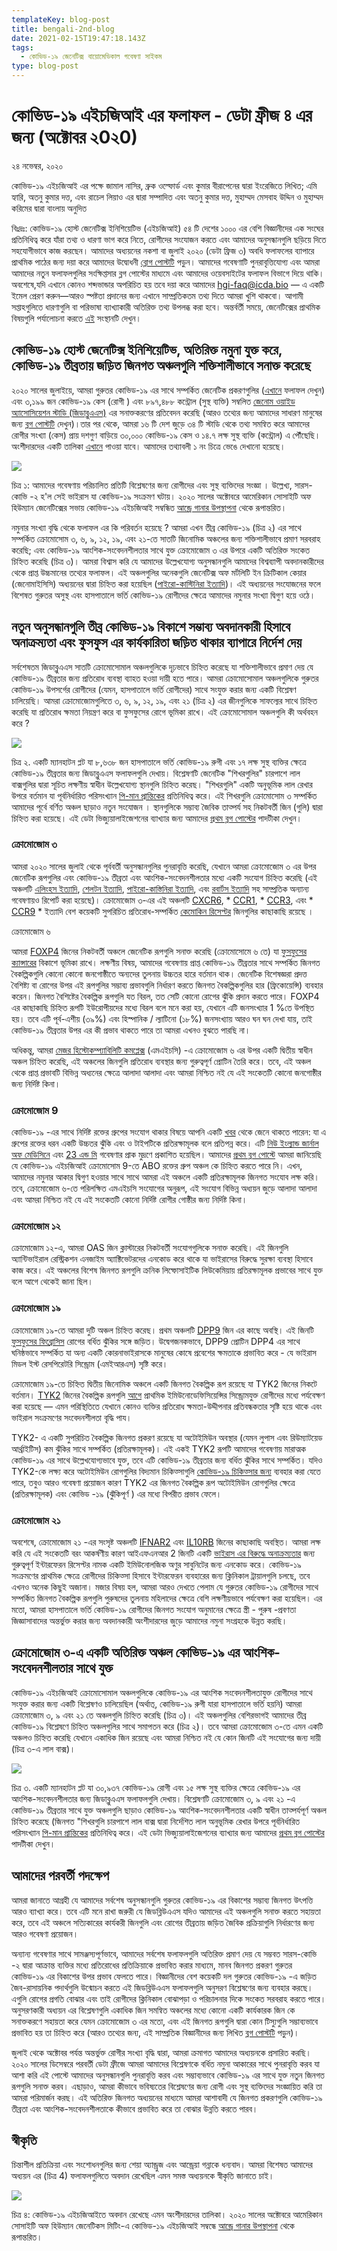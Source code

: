 ```yaml
---
templateKey: blog-post
title: bengali-2nd-blog
date: 2021-02-15T19:47:18.143Z
tags:
  - কোভিড-১৯ জেনেটিক্স বায়োমেডিকাল গবেষণা সাইকম
type: blog-post
---
```

# কোভিড-১৯ এইচজিআই এর ফলাফল - ডেটা ফ্রীজ ৪ এর জন্য (অক্টোবর ২0২0)

২৪ নভেম্বর, ২০২০

কোভিড-১৯ এইচজিআই এর পক্ষে জামাল নাসির, ব্রুক ওল্ফোর্ড এবং কুমার বীরাপেনের দ্বারা ইংরেজিতে লিখিত; এমি হ্যারি, অতনু কুমার দত্ত, এবং রাচেল লিয়াও এর দ্বারা সম্পাদিত এবং অতনু কুমার দত্ত, মুহাম্মদ মেসবাহ উদ্দিন ও মুহাম্মদ করিমের দ্বারা বাংলায় অনুদিত

বিঃদ্রঃ: কোভিড-১৯ হোস্ট জেনেটিক্স ইনিশিয়েটিভ (এইচজিআই) ৫৪ টি দেশের ১০০০ এর বেশি বিজ্ঞানীদের এক সংঘের প্রতিনিধিত্ব করে যাঁরা তথ্য ও ধারণা ভাগ করে নিতে, রোগীদের সংযোজন করতে এবং আমাদের অনুসন্ধানগুলি ছড়িয়ে দিতে সহযোগীভাবে কাজ করছেন। আমাদের অধ্যয়নের নকশা বা জুলাই ২০২০ (ডেটা ফ্রিজ ৩) অবধি ফলাফলের ব্যাপারে প্রাথমিক পাঠের জন্য দয়া করে আমাদের উদ্বোধনী [ব্লোগ পোস্টটি](https://www.covid19hg.org/blog/2020-09-24-freeze-3-results/) পড়ুন। আমাদের গবেষণাটি পুনরাবৃত্তিযোগ্য এবং আমরা আমাদের নতুন ফলাফলগুলির সংক্ষিপ্তসার ব্লগ পোস্টের মাধ্যমে এবং আমাদের ওয়েবসাইটের ফলাফল বিভাগে দিয়ে থাকি। অবশেষে,যদি এখানে কোনও শব্দভান্ডার অপরিচিত হয় তবে দয়া করে আমাদের hgi-faq@icda.bio — এ একটি ইমেল প্রেরণ করুন—আরও স্পষ্টতা প্রদানের জন্য এখানে সাম্প্রতিকতম তথ্য দিতে আমরা খুশি থাকবো। আগামী সপ্তাহগুলিতে ধারণাগুলি বা পরিভাষা ব্যাখ্যাকারী অতিরিক্ত তথ্য উপলব্ধ করা হবে। অন্তর্বর্তী সময়ে, জেনেটিক্সের প্রাথমিক বিষয়গুলি পর্যালোচনা করতে [এই](https://medlineplus.gov/genetics/understanding/) সংস্থানটি দেখুন।

## কোভিড-১৯ হোস্ট জেনেটিক্স ইনিশিয়েটিভ, অতিরিক্ত নমুনা যুক্ত করে, কোভিড-১৯ তীব্রতায় জড়িত জিনগত অঞ্চলগুলি শক্তিশালীভাবে সনাক্ত করেছে

২০২০ সালের জুলাইয়ে, আমরা গুরুতর কোভিড-১৯ এর সাথে সম্পর্কিত জেনেটিক প্রকরণগুলির ([এখানে](https://www.covid19hg.org/results/) ফলাফল দেখুন) এবং ৩,১৯৯ জন কোভিড-১৯ কেস (রোগী ) এবং ৮৯৭,৪৮৮ কন্ট্রোল (সুস্থ ব্যক্তি) সম্বলিত [জেনোম ওয়াইড অ্যাসোসিয়েশন স্টাডি (জিডাব্লুএএস)](https://www.broadinstitute.org/files/styles/visuals_style/public/GWAS-Explainer-08-02-17.jpg?itok=-6sgc6nN) এর সনাক্তকরণের প্রতিবেদন করেছি (আরও তথ্যের জন্য আমাদের সাধারণ মানুষের জন্য [ব্লগ পোস্টটি](https://www.covid19hg.org/blog/2020-09-24-freeze-3-results/) দেখুন)।তার পর থেকে, আমরা ১৬ টি দেশ জুড়ে ৩৪ টি স্টাডি থেকে তথ্য সমন্বিত করে আমাদের রোগীর সংখ্যা (কেস) প্রায় দশগুণ বাড়িয়ে ৩০,০০০ কোভিড-১৯ কেস ও ১৪.৭ লক্ষ সুস্থ ব্যক্তি (কন্ট্রোল) এ পৌঁছেছি। অংশীদারদের একটি তালিকা [এখানে](https://www.covid19hg.org/partners/) পাওয়া যাবে। আমাদের তথ্যাবলী ১ নং চিত্রে ভেঙে দেখানো হয়েছে।

![](https://lh5.googleusercontent.com/KRL2d6DyBfGngHYErLTQpzDmC4QGC8SXRQIDDzpg7xbs_RMDHnzhazvZXtaiKMeEiBqPe73wmcBj9QnQhl9g5eLffBpkUXQ3Tn3vEC-6L8zcKb21Sla6GLHUYwDru5RVx0brH8lI)

চিত্র ১: আমাদের গবেষণায় পরিচালিত প্রতিটি বিশ্লেষণের জন্য রোগীদের এবং সুস্থ ব্যক্তিদের সংজ্ঞা । উল্লেখ্য, সারস-কোভি -২ হ'ল সেই ভাইরাস যা কোভিড-১৯ সংক্রমণ ঘটায়। ২০২০ সালের অক্টোবরে আমেরিকান সোসাইটি অফ হিউম্যান জেনেটিক্সের সভায় কোভিড-১৯ এইচজিআই সম্বন্ধিত [আন্ড্রে গানার উপস্থাপনা](https://www.ashg.org/publications-news/press-releases/results-covid-19-host-genetics-initiative-study-announced/) থেকে রূপান্তরিত।

নমুনার সংখ্যা বৃদ্ধি থেকে ফলাফল এর কি পরিবর্তন হয়েছে ? আমরা এখন তীব্র কোভিড-১৯ (চিত্র ২) এর সাথে সম্পর্কিত ক্রোমোসোম ৩, ৬, ৯, ১২, ১৯, এবং ২১-তে সাতটি জিনোমিক অঞ্চলের জন্য শক্তিশালীভাবে প্রমাণ সরবরাহ করেছি; এবং কোভিড-১৯ আংশিক-সংবেদনশীলতার সাথে যুক্ত ক্রোমোজোম ৩ এর উপরে একটি অতিরিক্ত সংকেত চিহ্নিত করেছি (চিত্র ৩)। আমরা বিশ্বাস করি যে আমাদের উল্লেখযোগ্য অনুসন্ধানগুলি আমাদের বিশ্বব্যাপী অবদানকারীদের থেকে প্রাপ্ত উচ্চমানের তথ্যের ফলাফল। এই অঞ্চলগুলির অনেকগুলি জেনেটিক্স অফ মর্টলিটি ইন ক্রিটিকাল কেয়ার (জেনোমাইসিসি) অধ্যয়নের দ্বারা চিহ্নিত করা হয়েছিল ([পাইরো-কাস্টিনিরা ইত্যাদি](https://www.medrxiv.org/content/10.1101/2020.09.24.20200048v2))। এই অধ্যয়নের সংযোজনের ফলে বিশেষত গুরুতর অসুস্থ এবং হাসপাতালে ভর্তি কোভিড-১৯ রোগীদের ক্ষেত্রে আমাদের নমুনার সংখ্যা দ্বিগুণ হয়ে ওঠে।

## নতুন অনুসন্ধানগুলি তীব্র কোভিড-১৯ বিকাশে সম্ভাব্য অবদানকারী হিসাবে অনাক্রম্যতা এবং ফুসফুস এর কার্যকারিতা জড়িত থাকার ব্যাপারে নির্দেশ দেয়

সর্বশেষতম জিডাব্লুএএস সাতটি ক্রোমোসোমাল অঞ্চলগুলিকে দৃঢ়ভাবে চিহ্নিত করেছে যা শক্তিশালীভাবে প্রমাণ দেয় যে কোভিড-১৯ তীব্রতার জন্য প্রতিরোধ ব্যবস্থা ব্যাহত হওয়া দায়ী হতে পারে। আমরা ক্রোমোসোমাল অঞ্চলগুলিকে গুরুতর কোভিড-১৯ উপসর্গের রোগীদের (যেমন, হাসপাতালে ভর্তি রোগীদের) সাথে সংযুক্ত করার জন্য একটি বিশ্লেষণ চালিয়েছি। আমরা ক্রোমোজোমগুলিতে ৩, ৬, ৯, ১২, ১৯, এবং ২১ (চিত্র ২) এর জীনগুলিকে সাফল্যের সাথে চিহ্নিত করেছি যা প্রতিরোধ ক্ষমতা নিয়ন্ত্রণ করে বা ফুসফুসের রোগে ভূমিকা রাখে। এই ক্রোমোসোমাল অঞ্চলগুলি কী অর্থবহন করে ?

![](https://lh3.googleusercontent.com/3q70ipEMczD943aRGVJomlBKgQzBMVvNqJzC7l2h0eq6V6Ni6dArlif73Sq39BVzmzgWvoefQravzt06lKyr2alRqIwZBuWbtoIYnnSDZNt8QAWufdeq87W1lgzmDMlfafGt9--q)

চিত্র ২. একটি ম্যানহাটন প্লট যা ৮,৬৩৮ জন হাসপাতালে ভর্তি কোভিড-১৯ রুগী এবং ১৭ লক্ষ সুস্থ ব্যক্তির ক্ষেত্রে কোভিড-১৯ তীব্রতার জন্য জিডাব্লুএএস ফলাফলগুলি দেখায়। বিশ্লেষণটি জেনেটিক "শিখরগুলির" চারপাশে লাল বাক্সগুলির দ্বারা সূচিত লক্ষণীয় স্বাধীন উল্লেখযোগ্য স্থানগুলি চিহ্নিত করেছ। "শিখরগুলি" একটি অনুভূমিক লাল রেখার উপরে বর্তমান যা পূর্বনির্ধারিত পরিসংখ্যান [পি-মান প্রান্তিকের](https://www.vox.com/latest-news/2019/3/22/18275913/statistical-significance-p-values-explained) প্রতিনিধিত্ব করে। এই শিখরগুলি ক্রোমোসোম ৩ সম্পর্কিত আমাদের পূর্বে বর্ণিত অঞ্চল ছাড়াও নতুন সংযোজন । স্থানগুলিকে সম্ভাব্য জৈবিক তাত্পর্য সহ নিকটবর্তী জিন (গুলি) দ্বারা চিহ্নিত করা হয়েছে। এই ডেটা ভিজ্যুয়ালাইজেশনের ব্যাখ্যার জন্য আমাদের [প্রথম ব্লগ পোস্টের](https://www.covid19hg.org/blog/2020-09-24-freeze-3-results/) পাদটীকা দেখুন।

### ক্রোমোজোম ৩

আমরা ২০২০ সালের জুলাই থেকে পূর্ববর্তী অনুসন্ধানগুলির পুনরাবৃত্তি করেছি, যেখানে আমরা ক্রোমোজোম ৩ এর উপর জেনেটিক রূপগুলির এবং কোভিড-১৯ তীব্রতা এবং আংশিক-সংবেদনশীলতার মধ্যে একটি সংযোগ চিহ্নিত করেছি (এই অঞ্চলটি [এলিংহস ইত্যাদি](https://www.nejm.org/doi/full/10.1056/NEJMoa2020283), [শেলটন ইত্যাদি](https://www.medrxiv.org/content/10.1101/2020.09.04.20188318v1), [পাইরো-কাস্তিনিরা ইত্যাদি](https://www.medrxiv.org/content/10.1101/2020.09.24.20200048v2), এবং [রবার্টস ইত্যাদি](https://www.medrxiv.org/content/10.1101/2020.10.06.20205864v1) সহ সাম্প্রতিক অন্যান্য গবেষণায়ও রিপোর্ট করা হয়েছে)। ক্রোমোজোম ৩-এর এই অঞ্চলটি [CXCR6](https://www.genecards.org/cgi-bin/carddisp.pl?gene=CXCR6), * [CCR1](https://www.genecards.org/cgi-bin/carddisp.pl?gene=CCR1), * [CCR3](https://www.genecards.org/cgi-bin/carddisp.pl?gene=CCR3), এবং * [CCR9](https://www.genecards.org/cgi-bin/carddisp.pl?gene=CCR9) * ইত্যাদি বেশ কয়েকটি সুপরিচিত প্রতিরোধ-সম্পর্কিত [কেমোকিন রিসেপ্টর](https://www.immunology.org/public-information/bitesized-immunology/receptors-and-molecules/chemokines-introduction) জিনগুলির কাছাকাছি রয়েছে ।

ক্রোমোজোম ৬

আমরা [FOXP4](https://www.genecards.org/cgi-bin/carddisp.pl?gene=FOXP4) জিনের নিকটবর্তী অঞ্চলে জেনেটিক রূপগুলি সনাক্ত করেছি (ক্রোমোসোমে ৬ তে) যা [ফুসফুসের ক্যান্সারের](https://pubmed.ncbi.nlm.nih.gov/25994569/) বিকাশে ভূমিকা রাখে। লক্ষণীয় বিষয়, আমাদের গবেষণায় প্রাপ্ত কোভিড-১৯ তীব্রতার সাথে সম্পর্কিত জিনগত বৈকল্পিকগুলি কোনো কোনো জনগোষ্ঠীতে অন্যদের তুলনায় উচ্চতর হারে বর্তমান থাক। জেনেটিক বিশেষজ্ঞরা প্রদত্ত বৈশিষ্ট্য বা রোগের উপর এই রূপগুলির সম্ভাব্য প্রভাবগুলি নির্ধারণ করতে জিনগত বৈকল্পিকগুলির হার (ফ্রিকোয়েন্সি) ব্যবহার করেন। জিনগত বৈশিষ্টের বৈকল্পিক রূপগুলি যত বিরল, তত সেটি কোনো রোগের ঝুঁকি প্রদান করতে পারে। FOXP4 এর কাছাকাছি চিহ্নিত রূপটি ইউরোপীয়দের মধ্যে বিরল বলে মনে করা হয়, যেখানে এটি জনসংখ্যার 1 %তে উপস্থিত হয়। তবে এটি পূর্ব-এশীয় (৩৯%) এবং হিস্পানিক / ল্যাটিনো (১৮%) জনসংখ্যায় আরও ঘন ঘন দেখা যায়, তাই কোভিড-১৯ তীব্রতার উপর এর কী প্রভাব থাকতে পারে তা আমরা এখনও বুঝতে পারছি না।

অধিকন্তু, আমরা [মেজর হিস্টোকম্প্যাবিলিটি কমপ্লেক্স](https://www.britannica.com/science/major-histocompatibility-complex) (এমএইচসি) -এ ক্রোমোজোম ৬ এর উপর একটি দ্বিতীয় স্বাধীন অঞ্চল চিহ্নিত করেছি, এই অঞ্চলের জিনগুলি প্রতিরোধ ব্যবস্থার জন্য গুরুত্বপূর্ণ প্রোটিন তৈরি করে। তবে, এই অঞ্চল থেকে প্রাপ্ত প্রভাবটি বিভিন্ন অধ্যনের ক্ষেত্রে আলাদা আলাদা এবং আমরা নিশ্চিত নই যে এই সংকেতটি কোনো জনগোষ্ঠীর জন্য নির্দিষ্ট কিনা।

### ক্রোমোজোম 9

কোভিড-১৯ -এর সাথে নির্দিষ্ট রক্তের গ্রুপের সংযোগ থাকার বিষয়ে আপনি একটি [খবর](https://www.cnn.com/2020/07/16/health/blood-types-coronavirus-wellness-scn/index.html) থেকে জেনে থাকতে পারেন: যা এ গ্রুপের রক্তের ধরন একটি উচ্চতর ঝুঁকি এবং ও টাইপটিকে প্রতিরক্ষামূলক বলে প্রতিপন্ন করে। এটি [নিউ ইংল্যান্ড জার্নাল অফ মেডিসিনে](https://www.nejm.org/doi/full/10.1056/NEJMoa2020283) এবং [23 এন্ড মি](https://www.medrxiv.org/content/10.1101/2020.09.04.20188318v1) গবেষণার প্রাক মুদ্রণে প্রকাশিত হয়েছিল। আমাদের [প্রথম ব্লগ পোস্টে](https://www.covid19hg.org/blog/2020-09-24-freeze-3-results/) আমরা জানিয়েছি যে কোভিড-১৯ এইচজিআই ক্রোমোসোম 9-তে ABO রক্তের গ্রুপ অঞ্চল কে চিহ্নিত করতে পারে নি। এখন, আমাদের নমুনার আকার দ্বিগুণ হওয়ার সাথে সাথে আমরা এই অঞ্চলে একটি প্রতিরক্ষামূলক জিনগত সংযোব লক্ষ করি। তবে, ক্রোমোজোম ৬-তে পরিলক্ষিত এমএইচসি সংযোগের অনুরূপ, এই সংযোগ বিভিন্ন অধ্যয়ন জুড়ে আলাদা আলাদা এবং আমরা নিশ্চিত নই যে এই সংকেতটি কোনো নির্দিষ্ট রোগীর গোষ্ঠীর জন্য নির্দিষ্ট কিনা।

### ক্রোমোজোম ১২

ক্রোমোজোম ১২-এ, আমরা OAS জিন ক্লাস্টারের নিকটবর্তী সংযোগগুলিকে সনাক্ত করেছি। এই জিনগুলি অ্যান্টিভাইরাল রেস্ট্রিকশন এনজাইম অ্যাক্টিভেটরদের এনকোড করে থাকে যা ভাইরাসের বিরুদ্ধে সুরক্ষা ব্যবস্থা হিসাবে কাজ করে। এই অঞ্চলের বিশেষ জিনগত রূপগুলি ক্রনিক লিম্ফোসাইটিক লিউকেমিয়ায় প্রতিরক্ষামূলক প্রভাবের সাথে যুক্ত বলে আগে থেকেই জানা ছিল।

### ক্রোমোজোম ১৯

ক্রোমোজোম ১৯-তে আমরা দুটি অঞ্চল চিহ্নিত করেছ। প্রথম অঞ্চলটি [DPP9](https://www.genecards.org/cgi-bin/carddisp.pl?gene=DPP9) জিন এর কাছে অবস্থি। এই জিনটি [ফুসফুসের ফিব্রোসিস](https://www.ncbi.nlm.nih.gov/pmc/articles/PMC4745857/) রোগের বর্ধিত ঝুঁকির সঙ্গে জড়িত। উদ্বেগজনকভাবে, DPP9 প্রোটিন DPP4 এর সাথে ঘনিষ্ঠভাবে সম্পর্কিত যা অন্য একটি কোরনাভাইরাসকে মানুষের কোষে প্রবেশের ক্ষমতাকে প্রভাবিত করে - যে ভাইরাস মিডল ইস্ট রেসপিরেটরি সিন্ড্রোম (এমইআরএস) সৃষ্টি করে।

ক্রোমোজোম ১৯-তে চিহ্নিত দ্বিতীয় জিনোমিক অঞ্চলে একটি জিনগত বৈকল্পিক রূপ রয়েছে যা TYK2 জিনের নিকটে বর্তমান। [TYK2](https://www.bms.com/assets/bms/us/en-us/pdf/tyk2-pathway-fact-sheet.pdf) জিনের বৈকল্পিক রূপগুলি [আগে](https://www.sciencedirect.com/science/article/pii/S1074761306004791) প্রাথমিক ইমিউনোডেফিসিয়েন্সির সিন্ড্রোমযুক্ত রোগীদের মধ্যে পর্যবেক্ষণ করা হয়েছে — এমন পরিস্থিতিতে যেখানে কোনও ব্যক্তির প্রতিরোধ ক্ষমতা-উদ্দীপনার প্রতিবন্ধকতার সৃষ্টি হয়ে থাকে এবং ভাইরাল সংক্রমণের সংবেদনশীলতা বৃদ্ধি পায।

TYK2- এ একটি সুপরিচিত বৈকল্পিক জিনগত প্রকরণ রয়েছে যা অটোইমিউন অবস্থার (যেমন লুপাস এবং রিউম্যাটয়েড আর্থ্রাইটিস) কম ঝুঁকির সাথে সম্পর্কিত (প্রতিরক্ষামূলক)। এই একই TYK2 রূপটি আমাদের গবেষণায় মারাত্মক কোভিড-১৯ এর সাথে উল্লেখযোগ্যভাবে যুক্ত, তবে এটি কোভিড-১৯ তীব্রতার জন্য বর্ধিত ঝুঁকির সাথে সম্পর্কিত। যদিও TYK2-কে লক্ষ্য করে অটোইমিউন রোগগুলির বিদ্যমান চিকিত্সাগুলি [কোভিড-১৯ চিকিত্সার জন্য](https://www.thelancet.com/journals/laninf/article/PIIS1473-3099(20)30262-0/fulltext) ব্যবহার করা যেতে পারে, তবুও আরও গবেষণা প্রয়োজন কারণ TYK2 এর জিনগত বৈকল্পিক রূপ অটোইমিউন রোগগুলির ক্ষেত্রে (প্রতিরক্ষামূলক) এবং কোভিড -১৯ (ঝুঁকিপূর্ণ ) এর মধ্যে বিপরীত প্রভাব ফেলে।

### ক্রোমোজোম ২১

অবশেষে, ক্রোমোজোম ২১ -এর সংসৃষ্ট অঞ্চলটি [IFNAR2](https://www.genecards.org/cgi-bin/carddisp.pl?gene=IFNAR2&keywords=INFAR2) এবং [IL10RB](https://www.genecards.org/cgi-bin/carddisp.pl?gene=IL10RB&keywords=IL10RB) জিনের কাছাকাছি অবস্থিত। আমরা লক্ষ করি যে এই সংকেতটি বরং আকর্ষণীয় কারণ আইএফএনআর 2 জিনটি একটি [ভাইরাস এর বিরুদ্ধে অনাক্রম্যতার](https://www.cell.com/trends/genetics/fulltext/S0168-9525(20)30231-6) জন্য গুরুত্বপূর্ণ ইন্টারফেরন রিসেপ্টর নামক একটি ইমিউনোলজিক অণুর সাবুনিটের জন্য এনকোড করে। কোভিড-১৯ সংক্রমণের প্রাথমিক ক্ষেত্রে রোগীদের চিকিত্সা হিসাবে ইন্টারফেরন ব্যবহারের জন্য ক্লিনিকাল ট্রায়ালগুলি চলছে, তবে এখনও অনেক কিছুই অজানা। মজার বিষয় হল, আমরা আরও দেখতে পেলাম যে গুরুতর কোভিড-১৯ রোগীদের সাথে সম্পর্কিত জিনগত বৈকল্পিক রূপগুলি পুরুষদের তুলনায় মহিলাদের ক্ষেত্রে বেশি লক্ষণীয়ভাবে পর্যবেক্ষণ করা হয়েছিল। এর মতো, আমরা হাসপাতালে ভর্তি কোভিড-১৯ রোগীদের জিনগত সংযোগ অনুমানের ক্ষেত্রে স্ত্রী - পুরুষ -প্রবণতা জিজ্ঞাসাবাদের অন্তর্ভুক্ত করার জন্য অবদানকারী অংশীদারদের জুড়ে আমাদের নমুনা সংগ্রহকে উন্নত করছি।

## ক্রোমোজোম ৩-এ একটি অতিরিক্ত অঞ্চল কোভিড-১৯ এর আংশিক-সংবেদনশীলতার সাথে যুক্ত

কোভিড-১৯ এইচজিআই ক্রোমোসোমাল অঞ্চলগুলিকে কোভিড-১৯ এর আংশিক সংবেদনশীলতাযুক্ত রোগীদের সাথে সংযুক্ত করার জন্য একটি বিশ্লেষণও চালিয়েছিল (অর্থাত্, কোভিড-১৯ রুগী যারা হাসপাতালে ভর্তি হয়নি) আমরা ক্রোমোজোম ৩, ৯ এবং ২১ তে অঞ্চলগুলি চিহ্নিত করেছি (চিত্র ৩)। এই অঞ্চলগুলির বেশিরভাগই আমাদের তীব্র কোভিড-১৯ বিশ্লেষণে চিহ্নিত অঞ্চলগুলির সাথে সমাপতন করে (চিত্র ২)। তবে আমরা ক্রোমোজোম ৩-তে এমন একটি অঞ্চলও চিহ্নিত করেছি যেখানে একাধিক জিন রয়েছে এবং আমরা নিশ্চিত নই যে কোন জিনটি এই সংযোগের জন্য দায়ী (চিত্র ৩-এ লাল বাক্স)।



![](https://lh4.googleusercontent.com/Ylcjr7C-nVaXXjtZyA4DJu9KlVZc12vfd0PUgoBm5d-qCBHNi3vi8rNV5drlOwQU27KokbeNBEE755L36fE7VMxRE0J2_auOBf4naK8DEP-czkIKXBQU32ii0qIqiwVnB1nBaB90)

চিত্র ৩. একটি ম্যানহাটন প্লট যা ৩০,৯৩৭ কোভিড-১৯ রোগী এবং ১৫ লক্ষ সুস্থ ব্যক্তির ক্ষেত্রে কোভিড-১৯ এর আংশিক-সংবেদনশীলতার জন্য জিডাব্লুএএস ফলাফলগুলি দেখায়। বিশ্লেষণটি ক্রোমোজোম ৩, ৯ এবং ২১ -এ কোভিড-১৯ তীব্রতার সাথে যুক্ত অঞ্চলগুলি ছাড়াও কোভিড-১৯ আংশিক-সংবেদনশীলতার একটি স্বাধীন তাত্পর্যপূর্ণ অঞ্চল চিহ্নিত করেছে (জিনগত "শিখরগুলি চারপাশে লাল বাক্স দ্বারা নির্দেশিত লাল অনুভূমিক রেখার উপরে পূর্বনির্ধারিত পরিসংখ্যান [পি-মান প্রান্তিকের](https://www.vox.com/latest-news/2019/3/22/18275913/statistical-significance-p-values-explained) প্রতিনিধিত্ব করে। এই ডেটা ভিজ্যুয়ালাইজেশনের ব্যাখ্যার জন্য আমাদের [প্রথম ব্লগ পোস্টের](https://www.covid19hg.org/blog/2020-09-24-freeze-3-results/) পাদটীকা দেখুন।

## আমাদের পরবর্তী পদক্ষেপ

আমরা জানাতে আগ্রহী যে আমাদের সর্বশেষ অনুসন্ধানগুলি গুরুতর কোভিড-১৯ এর বিকাশের সম্ভাব্য জিনগত উৎপত্তি আরও ব্যাখ্যা করে। তবে এটি মনে রাখা জরুরী যে জিডব্লিউএএস যদিও আমাদের এই অঞ্চলগুলি সনাক্ত করতে সহায়তা করে, তবে এই অঞ্চলে সত্যিকারের কার্যকরী জিনগুলি এবং রোগের তীব্রতায় জড়িত জৈবিক প্রক্রিয়াগুলি নির্ধারণের জন্য আরও গবেষণা প্রয়োজন।

অন্যান্য গবেষণার সাথে সামঞ্জস্যপূর্ণভাবে, আমাদের সর্বশেষ ফলাফলগুলি অতিরিক্ত প্রমাণ দেয় যে সম্ভবত সারস-কোভি -২ দ্বারা আক্রান্ত ব্যক্তির মধ্যে প্রতিরোধের প্রতিক্রিয়াকে প্রভাবিত করার মাধ্যমে, মানব জিনগত প্রকরণ গুরুতর কোভিড-১৯ এর বিকাশের উপর প্রভাব ফেলতে পারে। বিজ্ঞানীদের বেশ কয়েকটি দল গুরুতর কোভিড-১৯ -এ জড়িত জৈব-রাসায়নিক পদার্থগুলি উন্মোচন করতে এই জিডব্লিউএএস ফলাফলগুলি অনুসরণ বিশ্লেষণের জন্য ব্যবহার করছে। এগুলি রোগের প্রগতি বোঝার এবং তাই রোগীদের ক্লিনিকাল বোঝাপড়া ও পরিচালনার দিকে সংকেত সরবরাহ করতে পারে। অনুসরণকারী অধ্যয়ন এর বিশ্লেষণগুলি একাধিক জিন সমন্বিত অঞ্চলের মধ্যে কোনো একটি কার্যকারক জিন কে সনাক্তকরণে সহায়তা করে যেমন ক্রোমোজোম ৩ এর মতো, এবং এই জিনগত রূপগুলি দ্বারা কোন টিস্যুগুলি সম্ভাব্যভাবে প্রভাবিত হয় তা চিহ্নিত করে (আরও তথ্যের জন্য, এই সাম্প্রতিক বিজ্ঞানীদের জন্য লিখিত [ব্লগ পোস্টটি](https://www.covid19hg.org/blog/2020-10-28-twas-working-group/) পড়ুন)।

জুলাই থেকে অক্টোবর পর্যন্ত অন্তর্ভুক্ত রোগীর সংখ্যা বৃদ্ধি দ্বারা, আমরা ক্রমাগত আমাদের অধ্যয়নকে প্রসারিত করছি। ২০২০ সালের ডিসেম্বরে পরবর্তী ডেটা ফ্রীজে আমরা আমাদের বিশ্লেষণকে বর্ধিত নমুনা আকারের সাথে পুনরাবৃত্তি করব যা আশা করি এই পোস্টে আমাদের অনুসন্ধানগুলি পুনরাবৃত্তি করব এবং সম্ভাব্যভাবে কোভিড-১৯ এর সাথে যুক্ত নতুন জিনগত রূপগুলি সনাক্ত করব। এছাড়াও, আমরা কীভাবে ভবিষ্যতের বিশ্লেষণের জন্য রোগী এবং সুস্থ ব্যক্তিদের সংজ্ঞায়িত করি তা আমরা পরিমার্জন করছ। এই অতিরিক্ত জিনগত অধ্যয়নের মাধ্যমে আমরা আশাবাদী যে জিনগত প্রকরণগুলি কোভিড-১৯ তীব্রতা এবং আংশিক-সংবেদনশীলতাকে কীভাবে প্রভাবিত করে তা বোঝার উন্নতি করতে পারব।

## স্বীকৃতি

চিন্তাশীল প্রতিক্রিয়া এবং সংশোধনগুলির জন্য শেয়া অ্যান্ড্রুজ এবং আন্ড্রেয়া গন্নাকে ধন্যবাদ। আমরা বিশেষত আমাদের অধ্যয়ন এর (চিত্র 4) ফলাফলগুলিতে অবদান রেখেছিল এমন সমস্ত অধ্যয়নকে স্বীকৃতি জানাতে চাই।

![](https://lh6.googleusercontent.com/Iof0yDXCNAikLfqiivTKaF7iM7mlSNRjXQURg1phYtABQm9QqQrkA2FUrwWKMUQqFVCpXcniBJpAyWfdNQi-EVud5bR5NxJWH6Jo50tmgGsEmCxjq1vvbwwpu6UXi1wxzzH9pWSb)

চিত্র ৪: কোভিড-১৯ এইচজিআইতে অবদান রেখেছে এমন অংশীদারদের তালিকা। ২০২০ সালের অক্টোবরে আমেরিকান সোসাইটি অফ হিউম্যান জেনেটিকস মিটিং-এ কোভিড-১৯ এইচজিআই সম্বন্ধে [আন্ড্রে গানার উপস্থাপনা](https://www.ashg.org/publications-news/press-releases/results-covid-19-host-genetics-initiative-study-announced/) থেকে রূপান্তরিত।